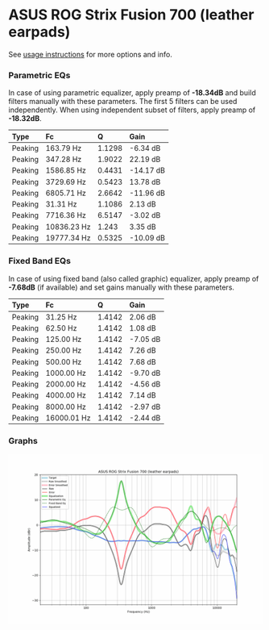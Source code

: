 # ASUS ROG Strix Fusion 700 (leather earpads)
See [usage instructions](https://github.com/jaakkopasanen/AutoEq#usage) for more options and info.

### Parametric EQs
In case of using parametric equalizer, apply preamp of **-18.34dB** and build filters manually
with these parameters. The first 5 filters can be used independently.
When using independent subset of filters, apply preamp of **-18.32dB**.

| Type    | Fc          |      Q | Gain      |
|:--------|:------------|:-------|:----------|
| Peaking | 163.79 Hz   | 1.1298 | -6.34 dB  |
| Peaking | 347.28 Hz   | 1.9022 | 22.19 dB  |
| Peaking | 1586.85 Hz  | 0.4431 | -14.17 dB |
| Peaking | 3729.69 Hz  | 0.5423 | 13.78 dB  |
| Peaking | 6805.71 Hz  | 2.6642 | -11.96 dB |
| Peaking | 31.31 Hz    | 1.1086 | 2.13 dB   |
| Peaking | 7716.36 Hz  | 6.5147 | -3.02 dB  |
| Peaking | 10836.23 Hz | 1.243  | 3.35 dB   |
| Peaking | 19777.34 Hz | 0.5325 | -10.09 dB |

### Fixed Band EQs
In case of using fixed band (also called graphic) equalizer, apply preamp of **-7.68dB**
(if available) and set gains manually with these parameters.

| Type    | Fc          |      Q | Gain     |
|:--------|:------------|:-------|:---------|
| Peaking | 31.25 Hz    | 1.4142 | 2.06 dB  |
| Peaking | 62.50 Hz    | 1.4142 | 1.08 dB  |
| Peaking | 125.00 Hz   | 1.4142 | -7.05 dB |
| Peaking | 250.00 Hz   | 1.4142 | 7.26 dB  |
| Peaking | 500.00 Hz   | 1.4142 | 7.68 dB  |
| Peaking | 1000.00 Hz  | 1.4142 | -9.70 dB |
| Peaking | 2000.00 Hz  | 1.4142 | -4.56 dB |
| Peaking | 4000.00 Hz  | 1.4142 | 7.14 dB  |
| Peaking | 8000.00 Hz  | 1.4142 | -2.97 dB |
| Peaking | 16000.01 Hz | 1.4142 | -2.44 dB |

### Graphs
![](./ASUS%20ROG%20Strix%20Fusion%20700%20(leather%20earpads).png)